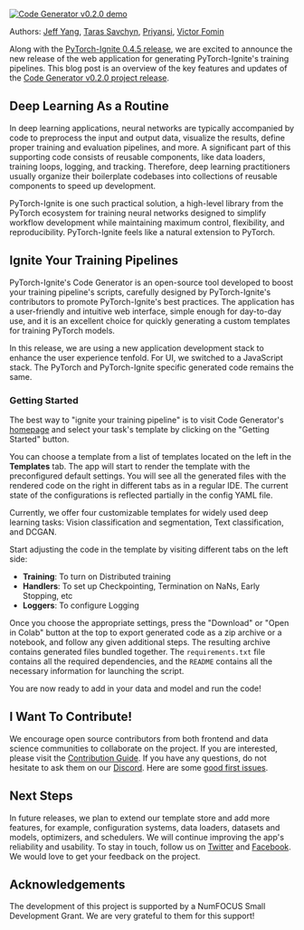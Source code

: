 <!--
.. title: Introducing PyTorch-Ignite's Code Generator v0.2.0
.. slug: introducing-code-generator-v020
.. date: 2021-07-16 14:50:33 UTC-05:00.
.. author: Victor Fomin
.. tags: Code Generator, Deep Learning, Machine Learning, PyTorch-Ignite, PyTorch
.. category:
.. link:
.. description: Overview of the key features and updates of the Code Generator v0.2.0 project release
.. type: text
.. previewimage: /images/pytorch-ignite/code-generator/code-generator-preview.png
-->

[![ Code Generator v0.2.0 demo](https://raw.githubusercontent.com/pytorch-ignite/code-generator/main/src/assets/code-generator-demo.gif)](https://code-generator.pytorch-ignite.ai/)

Authors: [Jeff Yang](https://github.com/ydcjeff), [Taras Savchyn](https://github.com/trsvchn), [Priyansi](https://github.com/Priyansi), [Victor Fomin](https://github.com/vfdev-5)

Along with the [PyTorch-Ignite 0.4.5 release](https://github.com/pytorch/ignite/releases/tag/v0.4.5), we are excited to announce the new release of the web application for generating PyTorch-Ignite's training pipelines. This blog post is an overview of the key features and updates of the [Code Generator v0.2.0 project release](https://github.com/pytorch-ignite/code-generator/releases/tag/v0.2.0).

<!-- TEASER_END -->

## Deep Learning As a Routine

In deep learning applications, neural networks are typically accompanied by code to preprocess the input and output data, visualize the results, define proper training and evaluation pipelines, and more. A significant part of this supporting code consists of reusable components, like data loaders, training loops, logging, and tracking. Therefore, deep learning practitioners usually organize their boilerplate codebases into collections of reusable components to speed up development.

PyTorch-Ignite is one such practical solution, a high-level library from the PyTorch ecosystem for training neural networks designed to simplify workflow development while maintaining maximum control, flexibility, and reproducibility. PyTorch-Ignite feels like a natural extension to PyTorch.

## Ignite Your Training Pipelines

PyTorch-Ignite's Code Generator is an open-source tool developed to boost your training pipeline's scripts, carefully designed by PyTorch-Ignite's contributors to promote PyTorch-Ignite's best practices. The application has a user-friendly and intuitive web interface, simple enough for day-to-day use, and it is an excellent choice for quickly generating a custom templates for training PyTorch models.

In this release, we are using a new application development stack to enhance the user experience tenfold. For UI, we switched to a JavaScript stack. The PyTorch and PyTorch-Ignite specific generated code remains the same.

### Getting Started

The best way to "ignite your training pipeline" is to visit Code Generator's [homepage](https://code-generator.pytorch-ignite.ai/) and select your task's template by clicking on the "Getting Started" button.

You can choose a template from a list of templates located on the left in the **Templates** tab. The app will start to render the template with the preconfigured default settings. You will see all the generated files with the rendered code on the right in different tabs as in a regular IDE. The current state of the configurations is reflected partially in the config YAML file.

Currently, we offer four customizable templates for widely used deep learning tasks: Vision classification and segmentation, Text classification, and DCGAN.

Start adjusting the code in the template by visiting different tabs on the left side:

- **Training**: To turn on Distributed training
- **Handlers**: To set up Checkpointing, Termination on NaNs, Early Stopping, etc
- **Loggers**: To configure Logging

Once you choose the appropriate settings, press the "Download" or "Open in Colab" button at the top to export generated code as a zip archive or a notebook, and follow any given additional steps. The resulting archive contains generated files bundled together. The `requirements.txt` file contains all the required dependencies, and the `README` contains all the necessary information for launching the script.

You are now ready to add in your data and model and run the code!


## I Want To Contribute!

We encourage open source contributors from both frontend and data science communities to collaborate on the project. If you are interested, please visit the [Contribution Guide](https://github.com/pytorch-ignite/code-generator/blob/main/CONTRIBUTING.md). If you have any questions, do not hesitate to ask them on our [Discord](https://discord.com/invite/djZtm3EmKj). Here are some [good first issues](https://github.com/pytorch-ignite/code-generator/issues?q=is%3Aopen+is%3Aissue+label%3A%22good+first+issue%22).

## Next Steps

In future releases, we plan to extend our template store and add more features, for example, configuration systems, data loaders, datasets and models, optimizers, and schedulers. We will continue improving the app's reliability and usability. To stay in touch, follow us on [Twitter](https://twitter.com/pytorch_ignite) and [Facebook](https://facebook.com/PyTorch-Ignite-Community-105837321694508). We would love to get your feedback on the project.

## Acknowledgements

The development of this project is supported by a NumFOCUS Small Development Grant. We are very grateful to them for this support!
